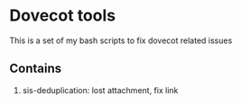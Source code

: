 # Dovecot tools
This is a set of my bash scripts to fix dovecot related issues

## Contains
1. sis-deduplication: lost attachment, fix link
